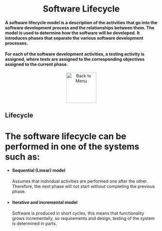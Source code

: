 <div align="center"><h1>Software Lifecycle</h1> </div>
<h4>
A software lifecycle model is a description of the activities that go into the software development process and the relationships between them. The model is used to determine how the software will be developed. It introduces phases that separate the various software development processes.
</h4>

<h4>
For each of the software development activities, a testing activity is assigned, where tests are assigned to the corresponding objectives assigned to the current phase.
</h4>

<div align="center">
<a href=https://github.com/Prime2390/Prime2390/blob/main/Notes/MyNote.md>
    <img src="https://raw.githubusercontent.com/Prime2390/Prime2390/refs/heads/main/Icons/DALL·E%202024-11-11%2022.20.53%20-%20A%20minimalistic%20and%20modern%20icon%20representing%20'Back%20to%20Menu'.%20The%20icon%20should%20feature%20an%20arrow%20pointing%20to%20a%20menu%20or%20list%20symbol%2C%20indicating%20navigation%20.webp" alt="Back to Menu" style="width:100px;height:100px;">
</a>
</div>

<h2>Lifecycle</h2>
<h1>The software lifecycle can be performed in one of the systems such as:</h1>
<ul>
    <li><h4>Sequential (Linear) model</h4>
<p>Assumes that individual activities are performed one after the other. Therefore, the next phase will not start without completing the previous phase.</p>
</li>
    <li><h4>Iterative and incremental model</h4>
<p>Software is produced in short cycles, this means that functionality grows incrementally, so requirements and design, testing of the system is determined in parts.</p>
</li>
</ul>
